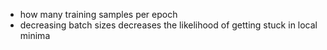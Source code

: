 - how many training samples per epoch
- decreasing batch sizes decreases the likelihood of getting stuck in local minima